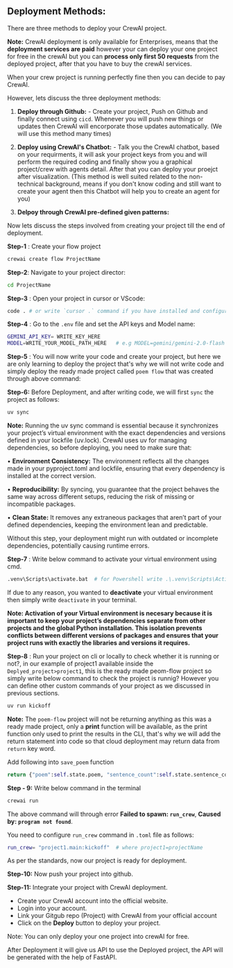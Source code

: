 ## Deployment Methods:

There are three methods to deploy your CrewAI project.

**Note:** CrewAI deployment is only available for Enterprises, means that the **deployment services are paid** however your can deploy your one project for free in the crewAI but you can **process only first 50 requests** from the deployed project, after that you have to buy the crewAI services.

When your crew project is running perfectly fine then you can decide to pay CrewAI.

However, lets discuss the three deployment methods:

1. **Deploy through Github:** - Create your project, Push on Github and finally connect using `cicd`. Whenever you will push new things or updates then CrewAI will encorporate those updates automatically. (We will use this method many times)

2. **Deploy using CrewAI's Chatbot:** - Talk you the CrewAI chatbot, based on your requirments, it will ask your project keys from you and will perform the required coding and finally show you a graphical project/crew with agents detail. After that you can deploy your proejct after visualization. (This method is well suited related to the non-technical background, means if you don't know coding and still want to create your agent then this Chatbot will help you to create an agent for you)

3. **Delpoy through CrewAI pre-defined given patterns:**

Now lets discuss the steps involved from creating your project till the end of deployment.

**Step-1** : Create your flow project

```bash
crewai create flow ProjectName
```

**Step-2**: Navigate to your project director:

```bash
cd ProjectName
```

**Step-3** : Open your project in cursor or VScode:

```bash
code . # or write `cursor .` command if you have installed and configured cursor in your laptop
```

**Step-4** : Go to the `.env` file and set the API keys and Model name:

```bash
GEMINI_API_KEY= WRITE_KEY_HERE
MODEL=WRITE_YOUR_MODEL_PATH_HERE   # e.g MODEL=gemini/gemini-2.0-flash
```

**Step-5** : You will now write your code and create your project, but here we are only learning to deploy the project that's why we will not write code and simply deploy the ready made project called `poem flow` that was created through above command:

**Step-6:** Before Deployment, and after writing code, we will first `sync` the project as follows:

```bash
uv sync
```

**Note:**
Running the uv sync command is essential because it synchronizes your project’s virtual environment with the exact dependencies and versions defined in your lockfile (uv.lock). CrewAI uses uv for managing dependencies, so before deploying, you need to make sure that:

• **Environment Consistency:** The environment reflects all the changes made in your pyproject.toml and lockfile, ensuring that every dependency is installed at the correct version.

• **Reproducibility:** By syncing, you guarantee that the project behaves the same way across different setups, reducing the risk of missing or incompatible packages.

• **Clean State:** It removes any extraneous packages that aren’t part of your defined
dependencies, keeping the environment lean and predictable.

Without this step, your deployment might run with outdated or incomplete dependencies, potentially causing runtime errors.

**Step-7** : Write below command to activate your virtual environment using cmd.

```bash
.venv\Scripts\activate.bat  # for Powershell write .\.venv\Scripts\Activate.ps1
```

If due to any reason, you wanted to **deactivate** your virtual environment then simply write `deactivate` in your terminal.

**Note: Activation of your Virtual environment is necesary because it is important to keep your project’s dependencies separate from other projects and the global Python installation. This isolation prevents conflicts between different versions of packages and ensures that your project runs with exactly the libraries and versions it requires.**

**Step-8** : Run your project on cli or locally to check whether it is running or not?, in our example of project1 available inside the `Deplyed_project>project1`, this is the ready made peom-flow project so simply write below command to check the project is runnig? However you can define other custom commands of your project as we discussed in previous sections.

```bash
uv run kickoff
```

**Note:** The `poem-flow` project will not be returning anything as this was a ready made project, only a **print** function will be available, as the print function only used to print the results in the CLI, that's why we will add the return statement into code so that cloud deployment may return data from `return` key word.

Add following into `save_poem` function

```py
return {"poem":self.state.poem, "sentence_count":self.state.sentence_count , "author":"Naveed Khalid"}
```

**Step - 9:** Write below command in the terminal

```bash
crewai run
```

The above command will through error **Failed to spawn: `run_crew`**, **Caused by: `program not found`**.

You need to configure `run_crew` command in `.toml` file as follows:

```bash
run_crew= "project1.main:kickoff"  # where project1=projectName
```

As per the standards, now our project is ready for deployment.

**Step-10:** Now push your project into github.

**Step-11:** Integrate your project with CrewAI deployment.

- Create your CrewAI account into the official website.
- Login into your account.
- Link your Gitgub repo (Project) with CrewAI from your official account
- Click on the **Deploy** button to deploy your project.

Note: You can only deploy your one project into crewAI for free.

After Deployment it will give us API to use the Deployed project, the API will be generated with the help of FastAPI.
